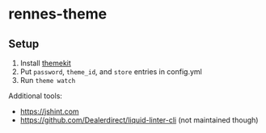 # rennes-theme

## Setup

 1. Install [themekit]
 2. Put `password`, `theme_id`, and `store` entries in config.yml
 3. Run `theme watch`

Additional tools:
 * <https://jshint.com>
 * <https://github.com/Dealerdirect/liquid-linter-cli> (not maintained though)

[themekit]: https://github.com/Shopify/themekit
